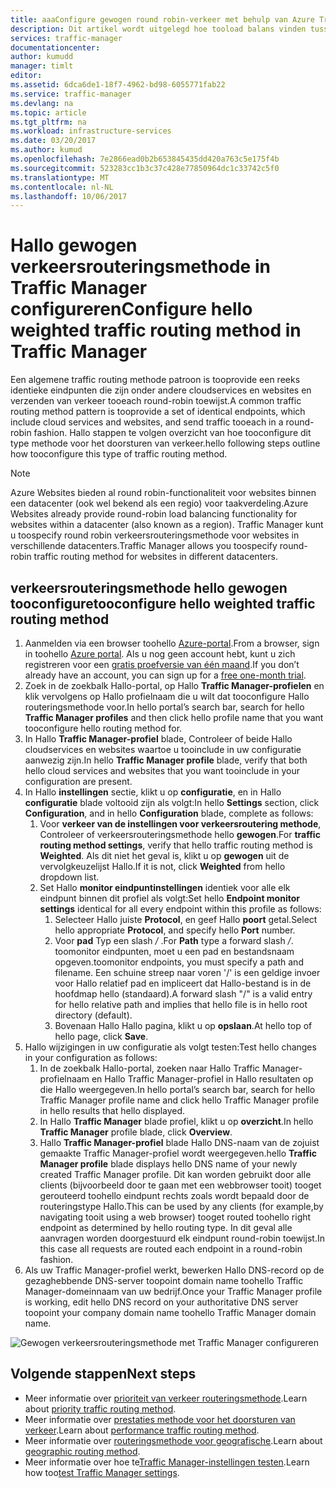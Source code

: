 ```yaml
---
title: aaaConfigure gewogen round robin-verkeer met behulp van Azure Traffic Manager routeringsmethode | Microsoft Docs
description: Dit artikel wordt uitgelegd hoe tooload balans vinden tussen verkeer dat gebruikmaakt van een round robin-methode in Traffic Manager
services: traffic-manager
documentationcenter: 
author: kumudd
manager: timlt
editor: 
ms.assetid: 6dca6de1-18f7-4962-bd98-6055771fab22
ms.service: traffic-manager
ms.devlang: na
ms.topic: article
ms.tgt_pltfrm: na
ms.workload: infrastructure-services
ms.date: 03/20/2017
ms.author: kumud
ms.openlocfilehash: 7e2866ead0b2b653845435dd420a763c5e175f4b
ms.sourcegitcommit: 523283cc1b3c37c428e77850964dc1c33742c5f0
ms.translationtype: MT
ms.contentlocale: nl-NL
ms.lasthandoff: 10/06/2017
---
```

# <a name="configure-hello-weighted-traffic-routing-method-in-traffic-manager"></a><span data-ttu-id="600cf-103">Hallo gewogen verkeersrouteringsmethode in Traffic Manager configureren</span><span class="sxs-lookup"><span data-stu-id="600cf-103">Configure hello weighted traffic routing method in Traffic Manager</span></span>

<span data-ttu-id="600cf-104">Een algemene traffic routing methode patroon is tooprovide een reeks identieke eindpunten die zijn onder andere cloudservices en websites en verzenden van verkeer tooeach round-robin toewijst.</span><span class="sxs-lookup"><span data-stu-id="600cf-104">A common traffic routing method pattern is tooprovide a set of identical endpoints, which include cloud services and websites, and send traffic tooeach in a round-robin fashion.</span></span> <span data-ttu-id="600cf-105">Hallo stappen te volgen overzicht van hoe tooconfigure dit type methode voor het doorsturen van verkeer.</span><span class="sxs-lookup"><span data-stu-id="600cf-105">hello following steps outline how tooconfigure this type of traffic routing method.</span></span>

> [!NOTE]
> <span data-ttu-id="600cf-106">Azure Websites bieden al round robin-functionaliteit voor websites binnen een datacenter (ook wel bekend als een regio) voor taakverdeling.</span><span class="sxs-lookup"><span data-stu-id="600cf-106">Azure Websites already provide round-robin load balancing functionality for websites within a datacenter (also known as a region).</span></span> <span data-ttu-id="600cf-107">Traffic Manager kunt u toospecify round robin verkeersrouteringsmethode voor websites in verschillende datacenters.</span><span class="sxs-lookup"><span data-stu-id="600cf-107">Traffic Manager allows you toospecify round-robin traffic routing method for websites in different datacenters.</span></span>

## <a name="tooconfigure-hello-weighted-traffic-routing-method"></a><span data-ttu-id="600cf-108">verkeersrouteringsmethode hello gewogen tooconfigure</span><span class="sxs-lookup"><span data-stu-id="600cf-108">tooconfigure hello weighted traffic routing method</span></span>

1. <span data-ttu-id="600cf-109">Aanmelden via een browser toohello [Azure-portal](http://portal.azure.com).</span><span class="sxs-lookup"><span data-stu-id="600cf-109">From a browser, sign in toohello [Azure portal](http://portal.azure.com).</span></span> <span data-ttu-id="600cf-110">Als u nog geen account hebt, kunt u zich registreren voor een [gratis proefversie van één maand](https://azure.microsoft.com/free/).</span><span class="sxs-lookup"><span data-stu-id="600cf-110">If you don’t already have an account, you can sign up for a [free one-month trial](https://azure.microsoft.com/free/).</span></span> 
2. <span data-ttu-id="600cf-111">Zoek in de zoekbalk Hallo-portal, op Hallo **Traffic Manager-profielen** en klik vervolgens op Hallo profielnaam die u wilt dat tooconfigure Hallo routeringsmethode voor.</span><span class="sxs-lookup"><span data-stu-id="600cf-111">In hello portal’s search bar, search for hello **Traffic Manager profiles** and then click hello profile name that you want tooconfigure hello routing method for.</span></span>
3. <span data-ttu-id="600cf-112">In Hallo **Traffic Manager-profiel** blade, Controleer of beide Hallo cloudservices en websites waartoe u tooinclude in uw configuratie aanwezig zijn.</span><span class="sxs-lookup"><span data-stu-id="600cf-112">In hello **Traffic Manager profile** blade, verify that both hello cloud services and websites that you want tooinclude in your configuration are present.</span></span>
4. <span data-ttu-id="600cf-113">In Hallo **instellingen** sectie, klikt u op **configuratie**, en in Hallo **configuratie** blade voltooid zijn als volgt:</span><span class="sxs-lookup"><span data-stu-id="600cf-113">In hello **Settings** section, click **Configuration**, and in hello **Configuration** blade, complete as follows:</span></span>
    1. <span data-ttu-id="600cf-114">Voor **verkeer van de instellingen voor verkeersroutering methode**, Controleer of verkeersrouteringsmethode hello **gewogen**.</span><span class="sxs-lookup"><span data-stu-id="600cf-114">For **traffic routing method settings**, verify that hello traffic routing method is **Weighted**.</span></span> <span data-ttu-id="600cf-115">Als dit niet het geval is, klikt u op **gewogen** uit de vervolgkeuzelijst Hallo.</span><span class="sxs-lookup"><span data-stu-id="600cf-115">If it is not, click **Weighted** from hello dropdown list.</span></span>
    2. <span data-ttu-id="600cf-116">Set Hallo **monitor eindpuntinstellingen** identiek voor alle elk eindpunt binnen dit profiel als volgt:</span><span class="sxs-lookup"><span data-stu-id="600cf-116">Set hello **Endpoint monitor settings** identical for all every endpoint within this profile as follows:</span></span>
        1. <span data-ttu-id="600cf-117">Selecteer Hallo juiste **Protocol**, en geef Hallo **poort** getal.</span><span class="sxs-lookup"><span data-stu-id="600cf-117">Select hello appropriate **Protocol**, and specify hello **Port** number.</span></span> 
        2. <span data-ttu-id="600cf-118">Voor **pad** Typ een slash  */* .</span><span class="sxs-lookup"><span data-stu-id="600cf-118">For **Path** type a forward slash */*.</span></span> <span data-ttu-id="600cf-119">toomonitor eindpunten, moet u een pad en bestandsnaam opgeven.</span><span class="sxs-lookup"><span data-stu-id="600cf-119">toomonitor endpoints, you must specify a path and filename.</span></span> <span data-ttu-id="600cf-120">Een schuine streep naar voren '/' is een geldige invoer voor Hallo relatief pad en impliceert dat Hallo-bestand is in de hoofdmap hello (standaard).</span><span class="sxs-lookup"><span data-stu-id="600cf-120">A forward slash "/" is a valid entry for hello relative path and implies that hello file is in hello root directory (default).</span></span>
        3. <span data-ttu-id="600cf-121">Bovenaan Hallo Hallo pagina, klikt u op **opslaan**.</span><span class="sxs-lookup"><span data-stu-id="600cf-121">At hello top of hello page, click **Save**.</span></span>
5. <span data-ttu-id="600cf-122">Hallo wijzigingen in uw configuratie als volgt testen:</span><span class="sxs-lookup"><span data-stu-id="600cf-122">Test hello changes in your configuration as follows:</span></span>
    1.  <span data-ttu-id="600cf-123">In de zoekbalk Hallo-portal, zoeken naar Hallo Traffic Manager-profielnaam en Hallo Traffic Manager-profiel in Hallo resultaten op die Hallo weergegeven.</span><span class="sxs-lookup"><span data-stu-id="600cf-123">In hello portal’s search bar, search for hello Traffic Manager profile name and click hello Traffic Manager profile in hello results that hello displayed.</span></span>
    2.  <span data-ttu-id="600cf-124">In Hallo **Traffic Manager** blade profiel, klikt u op **overzicht**.</span><span class="sxs-lookup"><span data-stu-id="600cf-124">In hello **Traffic Manager** profile blade, click **Overview**.</span></span>
    3.  <span data-ttu-id="600cf-125">Hallo **Traffic Manager-profiel** blade Hallo DNS-naam van de zojuist gemaakte Traffic Manager-profiel wordt weergegeven.</span><span class="sxs-lookup"><span data-stu-id="600cf-125">hello **Traffic Manager profile** blade displays hello DNS name of your newly created Traffic Manager profile.</span></span> <span data-ttu-id="600cf-126">Dit kan worden gebruikt door alle clients (bijvoorbeeld door te gaan met een webbrowser tooit) tooget gerouteerd toohello eindpunt rechts zoals wordt bepaald door de routeringstype Hallo.</span><span class="sxs-lookup"><span data-stu-id="600cf-126">This can be used by any clients (for example,by navigating tooit using a web browser) tooget routed toohello right endpoint as determined by hello routing type.</span></span> <span data-ttu-id="600cf-127">In dit geval alle aanvragen worden doorgestuurd elk eindpunt round-robin toewijst.</span><span class="sxs-lookup"><span data-stu-id="600cf-127">In this case all requests are routed each endpoint in a round-robin fashion.</span></span>
6. <span data-ttu-id="600cf-128">Als uw Traffic Manager-profiel werkt, bewerken Hallo DNS-record op de gezaghebbende DNS-server toopoint domain name toohello Traffic Manager-domeinnaam van uw bedrijf.</span><span class="sxs-lookup"><span data-stu-id="600cf-128">Once your Traffic Manager profile is working, edit hello DNS record on your authoritative DNS server toopoint your company domain name toohello Traffic Manager domain name.</span></span>

![Gewogen verkeersrouteringsmethode met Traffic Manager configureren][1]

## <a name="next-steps"></a><span data-ttu-id="600cf-130">Volgende stappen</span><span class="sxs-lookup"><span data-stu-id="600cf-130">Next steps</span></span>

- <span data-ttu-id="600cf-131">Meer informatie over [prioriteit van verkeer routeringsmethode](traffic-manager-configure-priority-routing-method.md).</span><span class="sxs-lookup"><span data-stu-id="600cf-131">Learn about [priority traffic routing method](traffic-manager-configure-priority-routing-method.md).</span></span>
- <span data-ttu-id="600cf-132">Meer informatie over [prestaties methode voor het doorsturen van verkeer](traffic-manager-configure-performance-routing-method.md).</span><span class="sxs-lookup"><span data-stu-id="600cf-132">Learn about [performance traffic routing method](traffic-manager-configure-performance-routing-method.md).</span></span>
- <span data-ttu-id="600cf-133">Meer informatie over [routeringsmethode voor geografische](traffic-manager-configure-geographic-routing-method.md).</span><span class="sxs-lookup"><span data-stu-id="600cf-133">Learn about [geographic routing method](traffic-manager-configure-geographic-routing-method.md).</span></span>
- <span data-ttu-id="600cf-134">Meer informatie over hoe te[Traffic Manager-instellingen testen](traffic-manager-testing-settings.md).</span><span class="sxs-lookup"><span data-stu-id="600cf-134">Learn how too[test Traffic Manager settings](traffic-manager-testing-settings.md).</span></span>

<!--Image references-->
[1]: ./media/traffic-manager-weighted-routing-method/traffic-manager-weighted-routing-method.png
